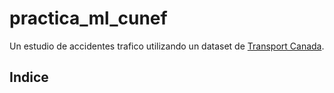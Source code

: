 # practica_ml_cunef

Un estudio de accidentes trafico utilizando un dataset de [Transport Canada](https://tc.canada.ca/en "Transport Canada").
<br>
## Indice
